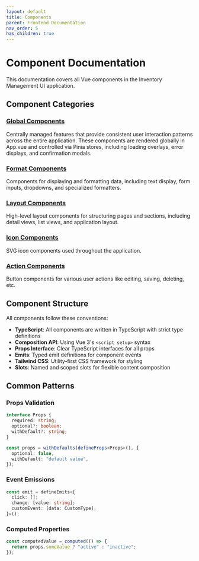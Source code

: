 ```yaml
---
layout: default
title: Components
parent: Frontend Documentation
nav_order: 5
has_children: true
---
```


# Component Documentation

This documentation covers all Vue components in the Inventory Management UI application.

## Component Categories

### [Global Components](./Global)

Centrally managed features that provide consistent user interaction patterns across the entire application. These components are rendered globally in App.vue and controlled via Pinia stores, including loading overlays, error displays, and confirmation modals.

### [Format Components](./Format)

Components for displaying and formatting data, including text display, form inputs, dropdowns, and specialized formatters.

### [Layout Components](./Layout)

High-level layout components for structuring pages and sections, including detail views, list views, and application layout.

### [Icon Components](./Icons)

SVG icon components used throughout the application.

### [Action Components](./Actions)

Button components for various user actions like editing, saving, deleting, etc.

## Component Structure

All components follow these conventions:

- **TypeScript**: All components are written in TypeScript with strict type definitions
- **Composition API**: Using Vue 3's `<script setup>` syntax
- **Props Interface**: Clear TypeScript interfaces for all props
- **Emits**: Typed emit definitions for component events
- **Tailwind CSS**: Utility-first CSS framework for styling
- **Slots**: Named and scoped slots for flexible content composition

## Common Patterns

### Props Validation

```typescript
interface Props {
  required: string;
  optional?: boolean;
  withDefault?: string;
}

const props = withDefaults(defineProps<Props>(), {
  optional: false,
  withDefault: "default value",
});
```

### Event Emissions

```typescript
const emit = defineEmits<{
  click: [];
  change: [value: string];
  customEvent: [data: CustomType];
}>();
```

### Computed Properties

```typescript
const computedValue = computed(() => {
  return props.someValue ? "active" : "inactive";
});
```
